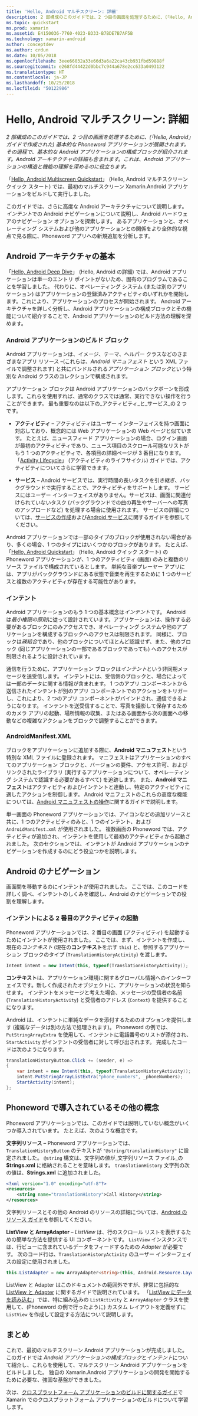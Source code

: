 ```yaml
---
title: 'Hello, Android マルチスクリーン: 詳細'
description: 2 部構成のこのガイドでは、2 つ目の画面を処理するために、(「Hello, Android」ガイドで作成された) 基本的な Phoneword アプリケーションが展開されます。 その過程で、基本的な Android アプリケーションの構成ブロックが紹介されます。 Android アーキテクチャの詳細も含まれます。これは、Android アプリケーションの構造と機能の理解を深めるのに役立ちます。
ms.topic: quickstart
ms.prod: xamarin
ms.assetid: E4150036-7760-4023-BD33-B7BDE7B7AF5B
ms.technology: xamarin-android
author: conceptdev
ms.author: crdun
ms.date: 10/05/2018
ms.openlocfilehash: 3eee66032a33e66d3a6a22ca43cb931fbd59888f
ms.sourcegitcommit: e268fd44422d0bbc7c944a678e2cc633a0493122
ms.translationtype: HT
ms.contentlocale: ja-JP
ms.lasthandoff: 10/25/2018
ms.locfileid: "50122986"
---
```

# <a name="hello-android-multiscreen-deep-dive"></a>Hello, Android マルチスクリーン: 詳細

_2 部構成のこのガイドでは、2 つ目の画面を処理するために、(「Hello, Android」ガイドで作成された) 基本的な Phoneword アプリケーションが展開されます。その過程で、基本的な Android アプリケーションの構成ブロックが紹介されます。Android アーキテクチャの詳細も含まれます。これは、Android アプリケーションの構造と機能の理解を深めるのに役立ちます。_

「[Hello, Android Multiscreen Quickstart](~/android/get-started/hello-android-multiscreen/hello-android-multiscreen-quickstart.md)」 (Hello, Android マルチスクリーン クイック スタート) では、最初のマルチスクリーン Xamarin.Android アプリケーションをビルドして実行しました。

このガイドでは、さらに高度な Android アーキテクチャについて説明します。 *インテント*での Android ナビゲーションについて説明し、Android ハードウェアのナビゲーション オプションを探索します。 あるアプリケーションと、オペレーティング システムおよび他のアプリケーションとの関係をより全体的な視点で見る際に、Phoneword アプリへの新規追加を分析します。

## <a name="android-architecture-basics"></a>Android アーキテクチャの基本

「[Hello, Android Deep Dive](~/android/get-started/hello-android/hello-android-deepdive.md)」 (Hello, Android の詳細) では、Android アプリケーションは単一のエントリ ポイントがないため、固有のプログラムであることを学習しました。 代わりに、オペレーティング システム (または別のアプリケーション) はアプリケーションの登録済みアクティビティのいずれかを開始します。これにより、アプリケーションのプロセスが開始されます。 Android アーキテクチャを詳しく分析し、Android アプリケーションの構成ブロックとその機能について紹介することで、Android アプリケーションのビルド方法の理解を深めます。

### <a name="android-application-building-blocks"></a>Android アプリケーションのビルド ブロック

Android アプリケーションは、イメージ、テーマ、ヘルパー クラスなどのさまざまなアプリ リソース &ndash;(これらは、*Android マニュフェスト* という XML ファイルで調整されます) と共にバンドルされる*アプリケーション ブロック*という特別な Android クラスのコレクションで構成されます。

アプリケーション ブロックは Android アプリケーションのバックボーンを形成します。これらを使用すれば、通常のクラスでは通常、実行できない操作を行うことができます。 最も重要なのは以下の_アクティビティ_と_サービス_の 2 つです。

- **アクティビティ** &ndash; アクティビティはユーザー インターフェイスを持つ画面に対応しており、概念的には Web アプリケーションの Web ページと似ています。 たとえば、ニュースフィード アプリケーションの場合、ログイン画面が最初のアクティビティであり、ニュース項目のスクロール可能なリストがもう 1 つのアクティビティで、各項目の詳細ページが 3 番目になります。 「[Activity Lifecycle](~/android/app-fundamentals/activity-lifecycle/index.md)」 (アクティビティのライフサイクル) ガイドでは、アクティビティについてさらに学習できます。

- **サービス** &ndash; Android サービスでは、実行時間の長いタスクを引き継ぎ、バックグラウンドで実行することで、アクティビティをサポートします。 サービスにはユーザー インターフェイスがありません。サービスは、画面に関連付けられていないタスク (バックグラウンドでの曲の再生やサーバーへの写真のアップロードなど) を処理する場合に使用されます。 サービスの詳細については、[サービスの作成](~/android/app-fundamentals/services/index.md)および[Android サービス](~/android/app-fundamentals/services/index.md)に関するガイドを参照してください。

Android アプリケーションでは一部のタイプのブロックが使用されない場合があり、多くの場合、1 つのタイプにはいくつかのブロックがあります。 たとえば、「[Hello, Android Quickstart](~/android/get-started/hello-android/hello-android-quickstart.md)」 (Hello, Android クイック スタート) の Phoneword アプリケーションが、1 つのアクティビティ (画面) のみと複数のリソース ファイルで構成されているとします。 単純な音楽プレーヤー アプリには、アプリがバックグラウンドにある状態で音楽を再生するために 1 つのサービスと複数のアクティビティが存在する可能性があります。

### <a name="intents"></a>インテント

Android アプリケーションのもう 1 つの基本概念は*インテント*です。
Android は*最小権限の原則*に従って設計されています。アプリケーションは、操作する必要があるブロックにのみアクセスでき、オペレーティング システムや他のアプリケーションを構成するブロックへのアクセスは制限されます。 同様に、ブロックは*疎結合*であり、他のブロックについてほとんど認識せず、また、他のブロック (同じアプリケーションの一部であるブロックであっても) へのアクセスが制限されるように設計されています。

通信を行うために、アプリケーション ブロックは*インテント*という非同期メッセージを送受信します。 インテントには、受信側のブロックと、場合によっては一部のデータに関する情報が含まれます。 1 つのアプリ コンポーネントから送信されたインテントが別のアプリ コンポーネントでのアクションをトリガーし、これにより、2 つのアプリ コンポーネントがバインドされ、通信できるようになります。 インテントを送受信することで、写真を撮影して保存するためのカメラ アプリの起動、場所情報の収集、またはある画面から次の画面への移動などの複雑なアクションをブロックで調整することができます。

### <a name="androidmanifestxml"></a>AndroidManifest.XML

ブロックをアプリケーションに追加する際に、**Android マニュフェスト**という特別な XML ファイルに登録されます。 マニフェストはアプリケーションのすべてのアプリケーション ブロックと、バージョンの要件、アクセス許可、およびリンクされたライブラリ (実行するアプリケーションについて、オペレーティング システムで認識する必要があるすべて) を追跡します。 また、**Android マニフェスト**はアクティビティおよびインテントと連動し、特定のアクティビティに適したアクションを制御します。 Android マニフェストのこれらの高度な機能については、[Android マニュフェストの操作](~/android/platform/android-manifest.md)に関するガイドで説明します。

単一画面の Phoneword アプリケーションでは、アイコンなどの追加リソースと共に、1 つのアクティビティのみと、1 つのインテント、および `AndroidManifest.xml` が使用されました。 複数画面の Phoneword では、アクティビティが追加され、インテントを使用して最初のアクティビティから起動されました。 次のセクションでは、インテントが Android アプリケーションのナビゲーションを作成するのにどう役立つかを説明します。

## <a name="android-navigation"></a>Android のナビゲーション

画面間を移動するのにインテントが使用されました。 ここでは、このコードを詳しく調べ、インテントのしくみを確認し、Android のナビゲーションでの役割を理解します。

### <a name="launching-a-second-activity-with-an-intent"></a>インテントによる 2 番目のアクティビティの起動

Phoneword アプリケーションでは、2 番目の画面 (アクティビティ) を起動するためにインテントが使用されました。 ここでは、まず、インテントを作成し、現在の*コンテキスト* (現在の**コンテキスト**を示す `this`) と、参照するアプリケーション ブロックのタイプ (`TranslationHistoryActivity`) を渡します。

```csharp
Intent intent = new Intent(this, typeof(TranslationHistoryActivity));
```

**コンテキスト**は、アプリケーション環境に関するグローバル情報へのインターフェイスです。新しく作成されたオブジェクトに、アプリケーションの状況を知らせます。 インテントをメッセージと考えた場合、メッセージの受信者の名前 (`TranslationHistoryActivity`) と受信者のアドレス (`Context`) を提供することになります。

Android は、インテントに単純なデータを添付するためのオプションを提供します (複雑なデータは別の方法で処理されます)。 Phoneword の例では、`PutStringArrayExtra` を使用して、インテントに電話番号のリストが添付され、`StartActivity` がインテントの受信者に対して呼び出されます。 完成したコードは次のようになります。

```csharp
translationHistoryButton.Click += (sender, e) =>
{
    var intent = new Intent(this, typeof(TranslationHistoryActivity));
    intent.PutStringArrayListExtra("phone_numbers", _phoneNumbers);
    StartActivity(intent);
};
```

## <a name="additional-concepts-introduced-in-phoneword"></a>Phoneword で導入されているその他の概念

Phoneword アプリケーションでは、このガイドでは説明していない概念がいくつか導入されています。 たとえば、次のような概念です。

**文字列リソース** &ndash; Phoneword アプリケーションでは、`TranslationHistoryButton` のテキストが `"@string/translationHistory"` に設定されました。 `@string` 構文は、文字列の値が_文字列リソース ファイル_の **Strings.xml** に格納されることを意味します。 `translationHistory` 文字列の次の値は、**Strings.xml** に追加されました。

```xml
<?xml version="1.0" encoding="utf-8"?>
<resources>
    <string name="translationHistory">Call History</string>
</resources>
```

文字列リソースとその他の Android のリソースの詳細については、[Android のリソース ガイド](~/android/app-fundamentals/resources-in-android/index.md)を参照してください。

**ListView と ArrayAdapter** &ndash; _ListView_ は、行のスクロール リストを表示するための簡単な方法を提供する UI コンポーネントです。 `ListView` インスタンスでは、行ビューに含まれているデータをフィードするための _Adapter_ が必要です。 次のコード行は、`TranslationHistoryActivity` のユーザー インターフェイスの設定に使用されました。

```csharp
this.ListAdapter = new ArrayAdapter<string>(this, Android.Resource.Layout.SimpleListItem1, phoneNumbers);
```

ListView と Adapter はこのドキュメントの範囲外ですが、非常に包括的な [ListView と Adapter](~/android/user-interface/layouts/list-view/index.md) に関するガイドで説明されています。
「[ListView にデータを読み込む](~/android/user-interface/layouts/list-view/populating.md)」では、特に組み込みの `ListActivity` と `ArrayAdapter` クラスを使用して、(Phoneword の例で行ったように) カスタム レイアウトを定義せずに `ListView` を作成して設定する方法について説明します。

## <a name="summary"></a>まとめ

これで、最初のマルチスクリーン Android アプリケーションが完成しました。 このガイドでは *Android アプリケーションの構成ブロック*と*インテント*について紹介し、これらを使用して、マルチスクリーン Android アプリケーションをビルドしました。 独自の Xamarin.Android アプリケーションの開発を開始するために必要な、強固な基盤ができました。

次は、[クロスプラットフォーム アプリケーションのビルドに関するガイド](~/cross-platform/app-fundamentals/building-cross-platform-applications/index.md)で Xamarin でのクロスプラットフォーム アプリケーションのビルドについて学習します。
